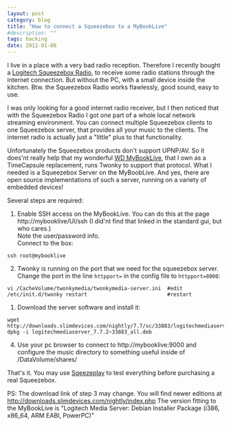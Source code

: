 ```yaml
---
layout: post
category: blog
title: "How to connect a Squeezebox to a MyBookLive"
#description: ""
tags: hacking
date: 2012-01-08
---
```



I live in a place with a very bad radio reception. Therefore I
recently bought a
[Logitech Squeezebox Radio](http://www.logitech.com/en-us/speakers-audio/wireless-music-systems/squeezebox-radio-white),
to receive some radio stations through the internet connection. But without the
PC, with a small device inside the kitchen. Btw. the Squeezebox Radio works
flawlessly, good sound, easy to use.

I was only looking for a good internet radio receiver, but I then noticed that
with the Squeezebox Radio I got one part of a whole local network streaming
environment. You can connect multiple Squeezebox clients to one Squeezebox
server, that provides all your music to the clients. The internet radio is
actually just a "little" plus to that functionality.

Unfortunately the Squeezebox products don't support UPNP/AV.
So it does'nt really help that my wonderful
[WD MyBookLive](http://wdc.com/en/products/products.aspx?id=280), that I own
as a TimeCapsule replacement, runs Twonky
to support that protocol. What I needed is a Squeezebox Server on the
MyBoobLive. And yes, there are open source implementations of such a server,
running on a variety of embedded devices!

Several steps are required:

1. Enable SSH access on the MyBookLive. You can do this at the page
   http://mybooklive/UI/ssh  (I did'nt find that linked in the
   standard gui, but who cares.) <br>
   Note the user/password info. <br>
   Connect to the box:

```shell
ssh root@mybooklive
```

2. Twonky is running on the port that we need for the squeezebox
   server. Change the port in the line `httpport=` in the config
   file to `httpport=8000`:

```shell
vi /CacheVolume/twonkymedia/twonkymedia-server.ini  #edit
/etc/init.d/twonky restart                          #restart
```

1. Download the server software and install it:

```shell
wget http://downloads.slimdevices.com/nightly/7.7/sc/33883/logitechmediaserver_7.7.2~33883_all.deb
dpkg -i logitechmediaserver_7.7.2~33883_all.deb
```

4. Use your pc browser to connect to
   http://mybooklive:9000 and configure the music directory to something useful
   inside of /DataVolume/shares/

That's it. You may use [Sqeezeplay](http://downloads.slimdevices.com/nightly/index.php?ver=7.7)
to test everything before purchasing a real Squeezebox.

PS: The download link of step 3 may change. You will find newer editions at
http://downloads.slimdevices.com/nightly/index.php
The version fitting to the MyBookLive is "Logitech Media Server: Debian
Installer Package (i386, x86_64, ARM EABI, PowerPC)"

